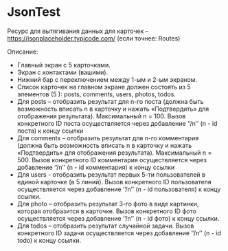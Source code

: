 # JsonTest
Ресурс для вытягивания данных для карточек - https://jsonplaceholder.typicode.com/ (если точнее: Routes)

Описание:
- Главный экран с 5 карточками.
- Экран с контактами (вашими).
- Нижний бар с переключением между 1-ым и 2-ым экраном.
- Список карточек на главном экране должен состоять из 5 элементов (5 ): posts, comments, users, photos, todos.
- Для posts – отобразить результат для n-го поста (должна быть возможность вписать n в карточку и нажать «Подтвердить» для отображения результата). Максимальный n = 100. Вызов конкретного ID поста осуществляется через добавление ‘’/n’’ (n - id поста) к концу ссылки
- Для comments – отобразить результат для n-го комментария (должна быть возможность вписать n в карточку и нажать «Подтвердить» для отображения результата). Максимальный n = 500. Вызов конкретного ID комментария осуществляется через добавление ‘’/n’’ (n - id комментария) к концу ссылки
- Для users - отобразить результат первых 5-ти пользователей в единой карточке (в 5 линий). Вызов конкретного ID пользователя осуществляется через добавление ‘’/n’’ (n - id пользователя) к концу ссылки.
- Для photo – отобразить результат 3-го фото в виде картинки, которая отобразится в карточке. Вызов конкретного ID фото осуществляется через добавление ‘’/n’’ (n - id фото) к концу ссылки.
- Для todos – отобразить результат случайной задачи. Вызов конкретного ID задачи осуществляется через добавление ‘’/n’’ (n - id todo) к концу ссылки.

